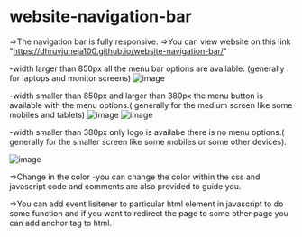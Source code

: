 # website-navigation-bar
=>The navigation bar is fully responsive.
=>You can view website on this link "https://dhruvjuneja100.github.io/website-navigation-bar/"

-width larger than 850px all the menu bar options are available. (generally for laptops and monitor screens)
![image](https://github.com/user-attachments/assets/312226f8-006a-429c-aee8-70253c499d36)

-width smaller than 850px and larger than 380px the menu button is available with the menu options.( generally for the medium screen like some mobiles and tablets)
![image](https://github.com/user-attachments/assets/66f1df68-6269-4afb-b4b9-ffbf02230213)
![image](https://github.com/user-attachments/assets/2924cb0e-cb32-4433-abc8-bb7f838f17aa)

-width smaller than 380px only logo is availabe there is no menu options.( generally for the smaller screen like some mobiles or some other devices).

![image](https://github.com/user-attachments/assets/f61db0d3-9c9a-4bb8-a7bc-c2e9c534ad52)

=>Change in the color
-you can change the color within the css and javascript code and comments are also provided to guide you.

=>You can add event lisitener to particular html element in javascript to do some function and if you want to redirect the page to some other page you can add anchor tag to html.


